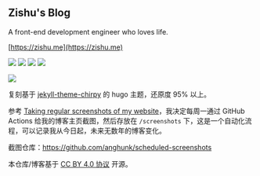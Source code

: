 ## Zishu's Blog

A front-end development engineer who loves life.

[https://zishu.me](https://zishu.me)

<div>
<img src="https://img.shields.io/github/last-commit/anghunk/hugo-blog">
<img src="https://img.shields.io/github/commit-activity/t/anghunk/hugo-blog">
<img src="https://img.shields.io/github/forks/anghunk/hugo-blog?style=flat">
<img src="https://img.shields.io/github/stars/anghunk/hugo-blog?style=flat">
</div>

![](https://github.com/user-attachments/assets/b6b286af-4c3f-47bf-bdc8-640dab8bba84)

复刻基于 [jekyll-theme-chirpy](https://github.com/cotes2020/jekyll-theme-chirpy) 的 hugo 主题，还原度 95% 以上。

参考 [Taking regular screenshots of my website](https://alexwlchan.net/2024/scheduled-screenshots/)，我决定每周一通过 GitHub Actions 给我的博客主页截图，然后存放在 `/screenshots` 下，这是一个自动化流程，可以记录我从今日起，未来无数年的博客变化。

截图仓库：https://github.com/anghunk/scheduled-screenshots

本仓库/博客基于 [CC BY 4.0 协议](https://creativecommons.org/licenses/by/4.0/deed.en) 开源。
